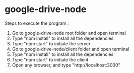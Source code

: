 # google-drive-node

Steps to execute the program : 

1. Go to google-drive-node root folder and open terminal
2. Type "npm install" to install all the dependencies
3. Type "npm start" to initiate the server
4. Go to google-drive-node/client folder and open terminal
5. Type "npm install" to install all the dependencies
6. Type "npm start" to initiate the client
7. Open any browser, and type "http://localhost:3000"
